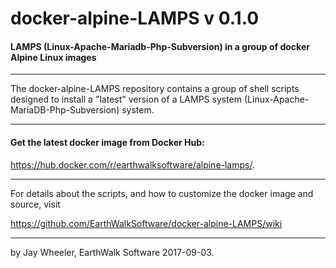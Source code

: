 # docker-alpine-LAMPS v 0.1.0
#### LAMPS (Linux-Apache-Mariadb-Php-Subversion) in a group of docker Alpine Linux images

____

The docker-alpine-LAMPS repository contains a group of shell scripts designed to install a "latest" version of a LAMPS system (Linux-Apache-MariaDB-Php-Subversion) system.  
_____________________  

#### Get the latest docker image from Docker Hub: 

  https://hub.docker.com/r/earthwalksoftware/alpine-lamps/.

_____________________

For details about the scripts, and how to customize the docker image and source, visit  

https://github.com/EarthWalkSoftware/docker-alpine-LAMPS/wiki  

_____________________

by Jay Wheeler, EarthWalk Software
2017-09-03.
